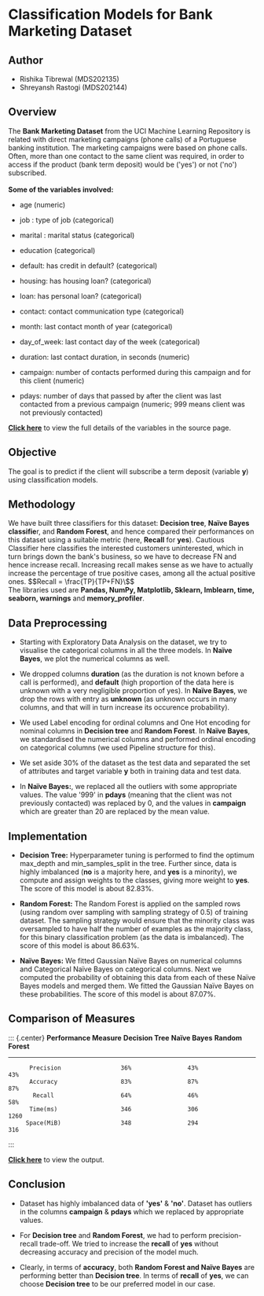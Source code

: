 # **Classification Models for Bank Marketing Dataset**

## Author
- Rishika Tibrewal (MDS202135)
- Shreyansh Rastogi (MDS202144)

## Overview

The **Bank Marketing Dataset** from the UCI Machine Learning Repository
is related with direct marketing campaigns (phone calls) of a Portuguese
banking institution. The marketing campaigns were based on phone calls.
Often, more than one contact to the same client was required, in order
to access if the product (bank term deposit) would be ('yes') or not
('no') subscribed.\
\
**Some of the variables involved:**

-   age (numeric)

-   job : type of job (categorical)

-   marital : marital status (categorical)

-   education (categorical)

-   default: has credit in default? (categorical)

-   housing: has housing loan? (categorical)

-   loan: has personal loan? (categorical)

-   contact: contact communication type (categorical)

-   month: last contact month of year (categorical)

-   day_of_week: last contact day of the week (categorical)

-   duration: last contact duration, in seconds (numeric)

-   campaign: number of contacts performed during this campaign and for
    this client (numeric)

-   pdays: number of days that passed by after the client was last
    contacted from a previous campaign (numeric; 999 means client was
    not previously contacted)

[**Click here**](https://archive.ics.uci.edu/ml/datasets/Bank+Marketing)
to view the full details of the variables in the source page.

## Objective

The goal is to predict if the client will subscribe a term deposit
(variable **y**) using classification models.

## Methodology

We have built three classifiers for this dataset: **Decision tree**,
**Naïve Bayes classifie**r, and **Random Forest**, and hence compared
their performances on this dataset using a suitable metric (here,
**Recall** for **yes**). Cautious Classifier here classifies the
interested customers uninterested, which in turn brings down the bank's
business, so we have to decrease FN and hence increase recall.
Increasing recall makes sense as we have to actually increase the
percentage of true positive cases, among all the actual positive ones.
$$Recall = \frac{TP}{TP+FN}\$$\
The libraries used are **Pandas, NumPy, Matplotlib, Sklearn, Imblearn,
time, seaborn, warnings** and **memory_profiler**.

## Data Preprocessing

-   Starting with Exploratory Data Analysis on the dataset, we try to
    visualise the categorical columns in all the three models. In
    **Naïve Bayes**, we plot the numerical columns as well.

-   We dropped columns **duration** (as the duration is not known before
    a call is performed), and **default** (high proportion of the data
    here is unknown with a very negligible proportion of yes). In
    **Naïve Bayes**, we drop the rows with entry as **unknown** (as
    unknown occurs in many columns, and that will in turn increase its
    occurence probability).

-   We used Label encoding for ordinal columns and One Hot encoding for
    nominal columns in **Decision tree** and **Random Forest**. In
    **Naïve Bayes**, we standardised the numerical columns and performed
    ordinal encoding on categorical columns (we used Pipeline structure
    for this).

-   We set aside 30% of the dataset as the test data and separated the
    set of attributes and target variable **y** both in training data
    and test data.

-   In **Naïve Bayes:**, we replaced all the outliers with some
    appropriate values. The value '999' in **pdays** (meaning that the
    client was not previously contacted) was replaced by 0, and the
    values in **campaign** which are greater than 20 are replaced by the
    mean value.

## Implementation

-   **Decision Tree:** Hyperparameter tuning is performed to find the
    optimum max_depth and min_samples_split in the tree. Further since,
    data is highly imbalanced (**no** is a majority here, and **yes** is
    a minority), we compute and assign weights to the classes, giving
    more weight to **yes**. The score of this model is about 82.83%.

-   **Random Forest:** The Random Forest is applied on the sampled rows
    (using random over sampling with sampling strategy of 0.5) of
    training dataset. The sampling strategy would ensure that the
    minority class was oversampled to have half the number of examples
    as the majority class, for this binary classification problem (as
    the data is imbalanced). The score of this model is about 86.63%.

-   **Naïve Bayes:** We fitted Gaussian Naïve Bayes on numerical columns
    and Categorical Naïve Bayes on categorical columns. Next we computed
    the probability of obtaining this data from each of these Naïve
    Bayes models and merged them. We fitted the Gaussian Naïve Bayes on
    these probabilities. The score of this model is about 87.07%.

## Comparison of Measures

::: {.center}
   **Performance Measure**   **Decision Tree**   **Naïve Bayes**   **Random Forest**
  ------------------------- ------------------- ----------------- -------------------
          Precision                 36%                43%                43%
          Accuracy                  83%                87%                87%
           Recall                   64%                46%                58%
          Time(ms)                  346                306               1260
         Space(MiB)                 348                294                316
:::

[**Click here**]([https://archive.ics.uci.edu/ml/datasets/Bank+Marketing](https://drive.google.com/drive/folders/1wmGecimy3Upl26joHUC1R1TUSrMh-uii?usp=sharing))
to view the output.

## Conclusion

-   Dataset has highly imbalanced data of **'yes'** & **'no'**. Dataset
    has outliers in the columns **campaign** & **pdays** which we
    replaced by appropriate values.

-   For **Decision tree** and **Random Forest**, we had to perform
    precision-recall trade-off. We tried to increase the **recall** of
    **yes** without decreasing accuracy and precision of the model much.

-   Clearly, in terms of **accuracy**, both **Random Forest and Naïve
    Bayes** are performing better than **Decision tree**. In terms of
    **recall** of **yes**, we can choose **Decision tree** to be our
    preferred model in our case.
